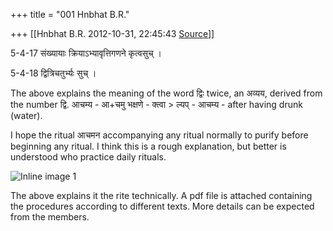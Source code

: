 +++
title = "001 Hnbhat B.R."

+++
[[Hnbhat B.R.	2012-10-31, 22:45:43 [Source](https://groups.google.com/g/bvparishat/c/0yW5HVmTlaE)]]



  

5-4-17 संख्यायाः क्रियाऽभ्यावृत्तिगणने कृत्वसुच् ।

5-4-18 द्वित्रिचतुर्भ्यः सुच् ।

  

The above explains the meaning of the word द्विः twice, an अव्यय, derived from the number द्वि. आचम्य - आ+चमु भक्षणे - क्त्वा \> ल्यप् - आचम्य - after having drunk (water).

  

I hope the ritual आचमन accompanying any ritual normally to purify before beginning any ritual. I think this is a rough explanation, but better is understood who practice daily rituals.

  

![Inline image 1](https://groups.google.com/group/bvparishat/attach/9590eab152fafd62/image.png?part=0.0.1)  

  

The above explains it the rite technically. A pdf file is attached containing the procedures according to different texts. More details can be expected from the members.

  

  

  

